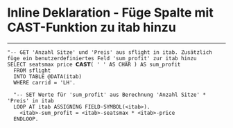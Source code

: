 # Inline Deklaration - Füge Spalte mit CAST-Funktion zu itab hinzu
---


```abap
"-- GET 'Anzahl Sitze' und 'Preis' aus sflight in itab. Zusätzlich füge ein benutzerdefiniertes Feld 'sum_profit' zur itab hinzu
SELECT seatsmax price 𝗖𝗔𝗦𝗧( ' ' AS CHAR ) AS sum_profit
  FROM sflight
  INTO TABLE @DATA(itab)
  WHERE carrid = 'LH'.
  
  "-- SET Werte für 'sum_profit' aus Berechnung 'Anzahl Sitze' * 'Preis' in itab
  LOOP AT itab ASSIGNING FIELD-SYMBOL(<itab>).
    <itab>-sum_profit = <itab>-seatsmax * <itab>-price
  ENDLOOP.
  ```
